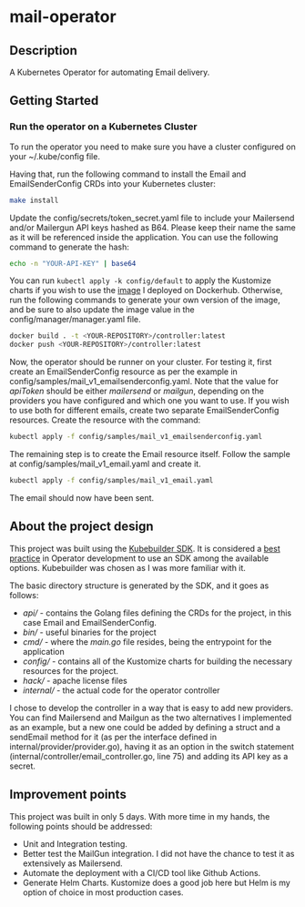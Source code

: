 # mail-operator

## Description
A Kubernetes Operator for automating Email delivery.

## Getting Started

### Run the operator on a Kubernetes Cluster

To run the operator you need to make sure you have a cluster configured on your ~/.kube/config file.

Having that, run the following command to install the Email and EmailSenderConfig CRDs into your Kubernetes cluster:
```sh
make install
```

Update the config/secrets/token_secret.yaml file to include your Mailersend and/or Mailergun API keys hashed as B64. Please keep their name the same as it will be referenced inside the application. You can use the following command to generate the hash:
```sh
echo -n "YOUR-API-KEY" | base64
```

You can run `kubectl apply -k config/default` to apply the Kustomize charts if you wish to use the [image](https://hub.docker.com/repository/docker/jbiers/controller/general) I deployed on Dockerhub. Otherwise, run the following commands to generate your own version of the image, and be sure to also update the image value in the config/manager/manager.yaml file.
```sh
docker build . -t <YOUR-REPOSITORY>/controller:latest
docker push <YOUR-REPOSITORY>/controller:latest
```

Now, the operator should be runner on your cluster. For testing it, first create an EmailSenderConfig resource as per the example in config/samples/mail_v1_emailsenderconfig.yaml. Note that the value for *apiToken* should be either *mailersend* or *mailgun*, depending on the providers you have configured and which one you want to use. If you wish to use both for different emails, create two separate EmailSenderConfig resources. Create the resource with the command:
```sh
kubectl apply -f config/samples/mail_v1_emailsenderconfig.yaml
```

The remaining step is to create the Email resource itself. Follow the sample at config/samples/mail_v1_email.yaml and create it.
```sh
kubectl apply -f config/samples/mail_v1_email.yaml
```

The email should now have been sent.

## About the project design

This project was built using the [Kubebuilder SDK](https://book.kubebuilder.io/). It is considered a [best practice](https://cloud.google.com/blog/products/containers-kubernetes/best-practices-for-building-kubernetes-operators-and-stateful-apps) in Operator development to use an SDK among the available options. Kubebuilder was chosen as I was more familiar with it.

The basic directory structure is generated by the SDK, and it goes as follows:

- *api/*      - contains the Golang files defining the CRDs for the project, in this case Email and EmailSenderConfig.
- *bin/*      - useful binaries for the project
- *cmd/*      - where the *main.go* file resides, being the entrypoint for the application
- *config/*   - contains all of the Kustomize charts for building the necessary resources for the project.
- *hack/*     - apache license files
- *internal/* - the actual code for the operator controller

I chose to develop the controller in a way that is easy to add new providers. You can find Mailersend and Mailgun as the two alternatives I implemented as an example, but a new one could be added by defining a struct and a sendEmail method for it (as per the interface defined in internal/provider/provider.go), having it as an option in the switch statement (internal/controller/email_controller.go, line 75) and adding its API key as a secret.

## Improvement points
This project was built in only 5 days. With more time in my hands, the following points should be addressed:

- Unit and Integration testing.
- Better test the MailGun integration. I did not have the chance to test it as extensively as Mailersend.
- Automate the deployment with a CI/CD tool like Github Actions.
- Generate Helm Charts. Kustomize does a good job here but Helm is my option of choice in most production cases.
